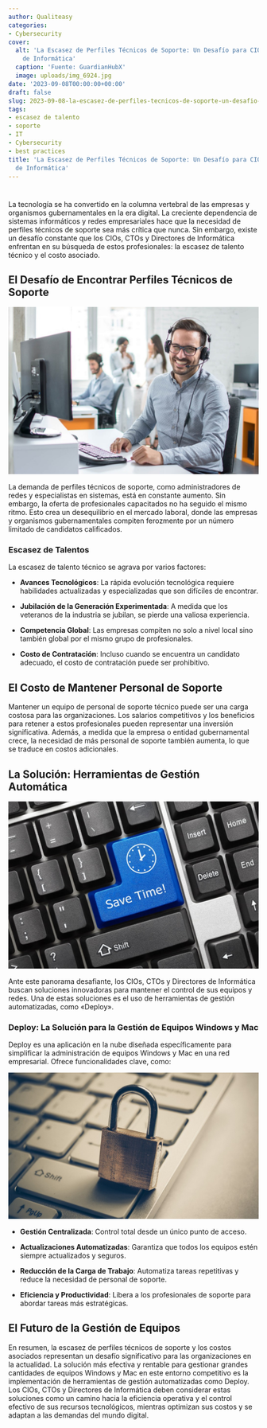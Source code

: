```yaml
---
author: Qualiteasy
categories:
- Cybersecurity
cover:
  alt: 'La Escasez de Perfiles Técnicos de Soporte: Un Desafío para CIOs, CTOs y Directores
    de Informática'
  caption: 'Fuente: GuardianHubX'
  image: uploads/img_6924.jpg
date: '2023-09-08T00:00:00+00:00'
draft: false
slug: 2023-09-08-la-escasez-de-perfiles-tecnicos-de-soporte-un-desafio-para-cios-ctos-y-directores-de-informatica
tags:
- escasez de talento
- soporte
- IT
- Cybersecurity
- best practices
title: 'La Escasez de Perfiles Técnicos de Soporte: Un Desafío para CIOs, CTOs y Directores
  de Informática'
---
```





#

La tecnología se ha convertido en la columna vertebral de las empresas y organismos gubernamentales en la era digital. La creciente dependencia de sistemas informáticos y redes empresariales hace que la necesidad de perfiles técnicos de soporte sea más crítica que nunca. Sin embargo, existe un desafío constante que los CIOs, CTOs y Directores de Informática enfrentan en su búsqueda de estos profesionales: la escasez de talento técnico y el costo asociado.

## El Desafío de Encontrar Perfiles Técnicos de Soporte

![](uploads/img_6926.jpg)  

La demanda de perfiles técnicos de soporte, como administradores de redes y especialistas en sistemas, está en constante aumento. Sin embargo, la oferta de profesionales capacitados no ha seguido el mismo ritmo. Esto crea un desequilibrio en el mercado laboral, donde las empresas y organismos gubernamentales compiten ferozmente por un número limitado de candidatos calificados.

### Escasez de Talentos

La escasez de talento técnico se agrava por varios factores:

  - 
    **Avances Tecnológicos**: La rápida evolución tecnológica requiere habilidades actualizadas y especializadas que son difíciles de encontrar.
  
  - 
    **Jubilación de la Generación Experimentada**: A medida que los veteranos de la industria se jubilan, se pierde una valiosa experiencia.
  
  - 
    **Competencia Global**: Las empresas compiten no solo a nivel local sino también global por el mismo grupo de profesionales.
  
  - 
    **Costo de Contratación**: Incluso cuando se encuentra un candidato adecuado, el costo de contratación puede ser prohibitivo.
  

## El Costo de Mantener Personal de Soporte

Mantener un equipo de personal de soporte técnico puede ser una carga costosa para las organizaciones. Los salarios competitivos y los beneficios para retener a estos profesionales pueden representar una inversión significativa. Además, a medida que la empresa o entidad gubernamental crece, la necesidad de más personal de soporte también aumenta, lo que se traduce en costos adicionales.

## La Solución: Herramientas de Gestión Automática

![](uploads/img_6927.jpg)  

Ante este panorama desafiante, los CIOs, CTOs y Directores de Informática buscan soluciones innovadoras para mantener el control de sus equipos y redes. Una de estas soluciones es el uso de herramientas de gestión automatizadas, como «Deploy».

### Deploy: La Solución para la Gestión de Equipos Windows y Mac

Deploy es una aplicación en la nube diseñada específicamente para simplificar la administración de equipos Windows y Mac en una red empresarial. Ofrece funcionalidades clave, como:

![](uploads/img_6925.jpg)  

  - 
    **Gestión Centralizada**: Control total desde un único punto de acceso.
  
  - 
    **Actualizaciones Automatizadas**: Garantiza que todos los equipos estén siempre actualizados y seguros.
  
  - 
    **Reducción de la Carga de Trabajo**: Automatiza tareas repetitivas y reduce la necesidad de personal de soporte.
  
  - 
    **Eficiencia y Productividad**: Libera a los profesionales de soporte para abordar tareas más estratégicas.
  

## El Futuro de la Gestión de Equipos

En resumen, la escasez de perfiles técnicos de soporte y los costos asociados representan un desafío significativo para las organizaciones en la actualidad. La solución más efectiva y rentable para gestionar grandes cantidades de equipos Windows y Mac en este entorno competitivo es la implementación de herramientas de gestión automatizadas como Deploy. Los CIOs, CTOs y Directores de Informática deben considerar estas soluciones como un camino hacia la eficiencia operativa y el control efectivo de sus recursos tecnológicos, mientras optimizan sus costos y se adaptan a las demandas del mundo digital.

